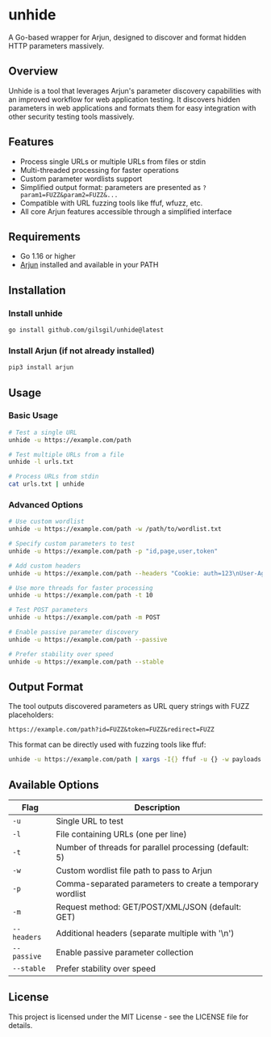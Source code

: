 # unhide

A Go-based wrapper for Arjun, designed to discover and format hidden HTTP parameters massively.

## Overview

Unhide is a tool that leverages Arjun's parameter discovery capabilities with an improved workflow for web application testing. It discovers hidden parameters in web applications and formats them for easy integration with other security testing tools massively.

## Features

- Process single URLs or multiple URLs from files or stdin
- Multi-threaded processing for faster operations
- Custom parameter wordlists support
- Simplified output format: parameters are presented as `?param1=FUZZ&param2=FUZZ&...`
- Compatible with URL fuzzing tools like ffuf, wfuzz, etc.
- All core Arjun features accessible through a simplified interface

## Requirements

- Go 1.16 or higher
- [Arjun](https://github.com/s0md3v/Arjun) installed and available in your PATH

## Installation

### Install unhide

```bash
go install github.com/gilsgil/unhide@latest
```

### Install Arjun (if not already installed)

```bash
pip3 install arjun
```

## Usage

### Basic Usage

```bash
# Test a single URL
unhide -u https://example.com/path

# Test multiple URLs from a file
unhide -l urls.txt

# Process URLs from stdin
cat urls.txt | unhide
```

### Advanced Options

```bash
# Use custom wordlist
unhide -u https://example.com/path -w /path/to/wordlist.txt

# Specify custom parameters to test
unhide -u https://example.com/path -p "id,page,user,token"

# Add custom headers
unhide -u https://example.com/path --headers "Cookie: auth=123\nUser-Agent: Mozilla/5.0"

# Use more threads for faster processing
unhide -u https://example.com/path -t 10

# Test POST parameters
unhide -u https://example.com/path -m POST

# Enable passive parameter discovery
unhide -u https://example.com/path --passive

# Prefer stability over speed
unhide -u https://example.com/path --stable
```

## Output Format

The tool outputs discovered parameters as URL query strings with FUZZ placeholders:

```
https://example.com/path?id=FUZZ&token=FUZZ&redirect=FUZZ
```

This format can be directly used with fuzzing tools like ffuf:

```bash
unhide -u https://example.com/path | xargs -I{} ffuf -u {} -w payloads.txt
```

## Available Options

| Flag | Description |
| ---- | ----------- |
| `-u` | Single URL to test |
| `-l` | File containing URLs (one per line) |
| `-t` | Number of threads for parallel processing (default: 5) |
| `-w` | Custom wordlist file path to pass to Arjun |
| `-p` | Comma-separated parameters to create a temporary wordlist |
| `-m` | Request method: GET/POST/XML/JSON (default: GET) |
| `--headers` | Additional headers (separate multiple with '\n') |
| `--passive` | Enable passive parameter collection |
| `--stable` | Prefer stability over speed |

## License

This project is licensed under the MIT License - see the LICENSE file for details.
